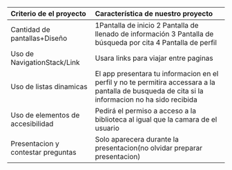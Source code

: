 

| Criterio de el proyecto | Característica de nuestro proyecto |
| :---- | :---- |
| Cantidad de pantallas+Diseño | 1Pantalla de inicio 2 Pantalla de llenado de información 3 Pantalla de búsqueda por cita  4 Pantalla de perfil |
| Uso de NavigationStack/Link | Usara links para viajar entre paginas |
| Uso de listas dinamicas | El app presentara tu informacion en el perfil y no te permitira accessara a la pantalla de busqueda de cita si la informacion no ha sido recibida |
| Uso de elementos de accesibilidad | Pedirá el permiso a acceso a la biblioteca al igual que la camara de el usuario |
| Presentacion y contestar preguntas | Solo aparecera durante la presentacion(no olvidar preparar presentacion) |

